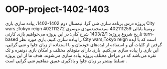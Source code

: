 # OOP-project-1402-1403
پروژه درس برنامه سازی شی گرا، نیمسال دوم 1402-1402، پیاده سازی بازی City wars ;Tokyo reign
رومینا بابائی 402111259
سیدمحمدمهدی موسوی 402111272
تاریخ شروع پروژه: 1403/2/1
شرح کلی:
در این پروژه می‌خواهیم بازی کارتی turn-based را پیاده سازی کنیم. بازی مورد نظر City wars;Tokyo reign است که با ایده گرفتن از کلیات آن و استفاده از ایده‌های خودمان و با استفاده از زبان جاوا و شی گرایی، این بازی را پیاده سازی می‌کنیم.
بازی دارای منوهای مختلف و امکان بازی دونفره و تک نفره می‌باشد که در مراحل مختلف پروژه پیاده سازی می‌شوند.
هدف ما از این پروژه تسلط بیشتر بر زبان جاوا و یادگیری عمیق مفاهیم شی گرایی است .

